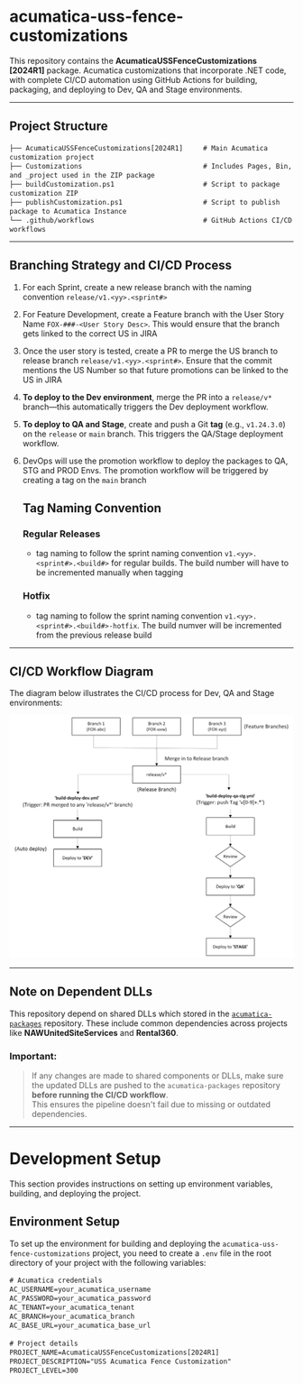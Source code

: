 ﻿# acumatica-uss-fence-customizations
This repository contains the **AcumaticaUSSFenceCustomizations [2024R1]** package. Acumatica customizations that incorporate .NET code, with complete CI/CD automation using GitHub Actions for building, packaging, and deploying to Dev, QA and Stage environments.

***
## Project Structure
```
├── AcumaticaUSSFenceCustomizations[2024R1]     # Main Acumatica customization project
├── Customizations                              # Includes Pages, Bin, and _project used in the ZIP package
├── buildCustomization.ps1                      # Script to package customization ZIP
├── publishCustomization.ps1                    # Script to publish package to Acumatica Instance
└── .github/workflows                           # GitHub Actions CI/CD workflows
```

***
## Branching Strategy and CI/CD Process

1. For each Sprint, create a new release branch with the naming convention `release/v1.<yy>.<sprint#>`
2. For Feature Development, create a Feature branch with the User Story Name `FOX-###-<User Story Desc>`. This would ensure that the branch gets linked to the correct US in JIRA
3. Once the user story is tested, create a PR to merge the US branch to release branch `release/v1.<yy>.<sprint#>`. Ensure that the commit mentions the US Number so that future promotions can be linked to the US in JIRA
4. **To deploy to the Dev environment**, merge the PR into a `release/v*` branch—this automatically triggers the Dev deployment workflow.
5. **To deploy to QA and Stage**, create and push a Git **tag** (e.g., `v1.24.3.0`) on the `release` or `main` branch. This triggers the QA/Stage deployment workflow.
5. DevOps will use the promotion workflow to deploy the packages to QA, STG and PROD Envs. The promotion workflow will be triggered by creating a tag on the `main` branch

    ## Tag Naming Convention

    ### Regular Releases

    - tag naming to follow the sprint naming convention `v1.<yy>.<sprint#>.<build#>` for regular builds. The build number will have to be incremented manually when tagging

    ### Hotfix
    
    -  tag naming to follow the sprint naming convention `v1.<yy>.<sprint#>.<build#>-hotfix`. The build numver will be incremented from the previous release build

***
## CI/CD Workflow Diagram

The diagram below illustrates the CI/CD process for Dev, QA and Stage environments:

![CI/CD Workflow](Flowchart.jpeg)
***
## Note on Dependent DLLs

This repository depend on shared DLLs which stored in the [`acumatica-packages`](https://github.com/USSBI/acumatica-packages) repository. These include common dependencies across projects like **NAWUnitedSiteServices** and **Rental360**.

### Important:  
> If any changes are made to shared components or DLLs, make sure the updated DLLs are pushed to the `acumatica-packages` repository **before running the CI/CD workflow**.  
> This ensures the pipeline doesn't fail due to missing or outdated dependencies.

***
# Development Setup  

This section provides instructions on setting up environment variables, building, and deploying the project.

## Environment Setup

To set up the environment for building and deploying the `acumatica-uss-fence-customizations` project, you need to create a `.env` file in the root directory of your project with the following variables:

```env
# Acumatica credentials
AC_USERNAME=your_acumatica_username
AC_PASSWORD=your_acumatica_password
AC_TENANT=your_acumatica_tenant
AC_BRANCH=your_acumatica_branch
AC_BASE_URL=your_acumatica_base_url

# Project details
PROJECT_NAME=AcumaticaUSSFenceCustomizations[2024R1]
PROJECT_DESCRIPTION="USS Acumatica Fence Customization"
PROJECT_LEVEL=300